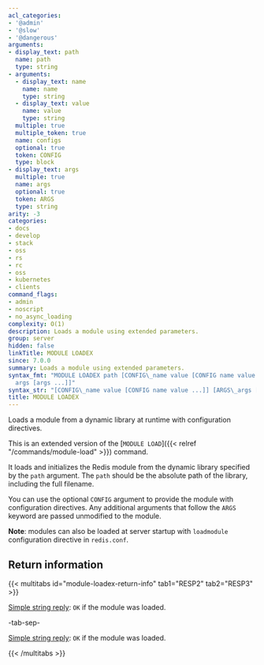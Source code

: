 ```yaml
---
acl_categories:
- '@admin'
- '@slow'
- '@dangerous'
arguments:
- display_text: path
  name: path
  type: string
- arguments:
  - display_text: name
    name: name
    type: string
  - display_text: value
    name: value
    type: string
  multiple: true
  multiple_token: true
  name: configs
  optional: true
  token: CONFIG
  type: block
- display_text: args
  multiple: true
  name: args
  optional: true
  token: ARGS
  type: string
arity: -3
categories:
- docs
- develop
- stack
- oss
- rs
- rc
- oss
- kubernetes
- clients
command_flags:
- admin
- noscript
- no_async_loading
complexity: O(1)
description: Loads a module using extended parameters.
group: server
hidden: false
linkTitle: MODULE LOADEX
since: 7.0.0
summary: Loads a module using extended parameters.
syntax_fmt: "MODULE LOADEX path [CONFIG\_name value [CONFIG name value ...]]\n  [ARGS\_\
  args [args ...]]"
syntax_str: "[CONFIG\_name value [CONFIG name value ...]] [ARGS\_args [args ...]]"
title: MODULE LOADEX
---
```

Loads a module from a dynamic library at runtime with configuration directives.

This is an extended version of the [`MODULE LOAD`]({{< relref "/commands/module-load" >}}) command.

It loads and initializes the Redis module from the dynamic library specified by the `path` argument. The `path` should be the absolute path of the library, including the full filename.

You can use the optional `CONFIG` argument to provide the module with configuration directives.
Any additional arguments that follow the `ARGS` keyword are passed unmodified to the module.

**Note**: modules can also be loaded at server startup with `loadmodule`
configuration directive in `redis.conf`.

## Return information

{{< multitabs id="module-loadex-return-info" 
    tab1="RESP2" 
    tab2="RESP3" >}}

[Simple string reply](../../develop/reference/protocol-spec#simple-strings): `OK` if the module was loaded.

-tab-sep-

[Simple string reply](../../develop/reference/protocol-spec#simple-strings): `OK` if the module was loaded.

{{< /multitabs >}}
